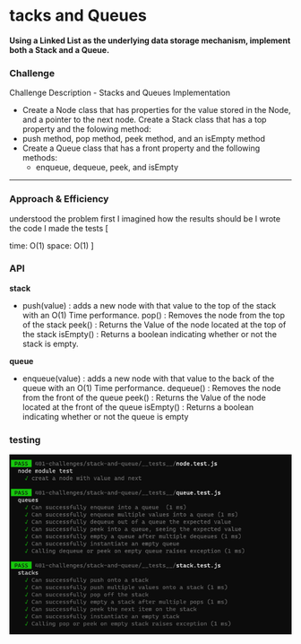 # tacks and Queues

**Using a Linked List as the underlying data storage mechanism, implement both a Stack and a Queue.**

### Challenge

Challenge Description - Stacks and Queues Implementation

- Create a Node class that has properties for the value stored in the Node, and a pointer to the next node.
  Create a Stack class that has a top property and the folowing method:
- push method, pop method, peek method, and an isEmpty method
- Create a Queue class that has a front property and the following methods:
  - enqueue, dequeue, peek, and isEmpty

---

### Approach & Efficiency

understood the problem first
I imagined how the results should be
I wrote the code
I made the tests
[

time: O(1)
space: O(1)
]

### API

**stack**

- push(value) : adds a new node with that value to the top of the stack with an O(1) Time performance.
  pop() : Removes the node from the top of the stack
  peek() : Returns the Value of the node located at the top of the stack
  isEmpty() : Returns a boolean indicating whether or not the stack is empty.

**queue**

- enqueue(value) : adds a new node with that value to the back of the queue with an O(1) Time performance.
  dequeue() : Removes the node from the front of the queue
  peek() : Returns the Value of the node located at the front of the queue
  isEmpty() : Returns a boolean indicating whether or not the queue is empty

### testing

![](stack-and-queue-test.png)

